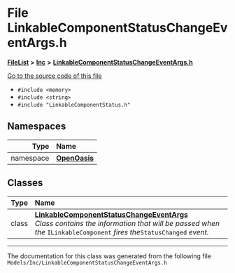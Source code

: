 

# File LinkableComponentStatusChangeEventArgs.h



[**FileList**](files.md) **>** [**Inc**](dir_e48a3e9a07fc2444cdac51c67822643f.md) **>** [**LinkableComponentStatusChangeEventArgs.h**](_linkable_component_status_change_event_args_8h.md)

[Go to the source code of this file](_linkable_component_status_change_event_args_8h_source.md)



* `#include <memory>`
* `#include <string>`
* `#include "LinkableComponentStatus.h"`













## Namespaces

| Type | Name |
| ---: | :--- |
| namespace | [**OpenOasis**](namespace_open_oasis.md) <br> |


## Classes

| Type | Name |
| ---: | :--- |
| class | [**LinkableComponentStatusChangeEventArgs**](class_open_oasis_1_1_linkable_component_status_change_event_args.md) <br>_Class contains the information that will be passed when the_ `ILinkableComponent` _fires the_`StatusChanged` _event._ |



















































------------------------------
The documentation for this class was generated from the following file `Models/Inc/LinkableComponentStatusChangeEventArgs.h`

